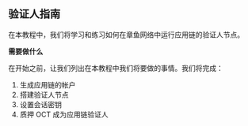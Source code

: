 ## 验证人指南

在本教程中，我们将学习和练习如何在章鱼网络中运行应用链的验证人节点。

**需要做什么**

在开始之前，让我们列出在本教程中我们将要做的事情。我们将完成：

1. 生成应用链的帐户
2. 搭建验证人节点
3. 设置会话密钥
4. 质押 OCT 成为应用链验证人